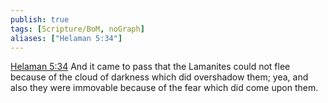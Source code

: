 ```yaml
---
publish: true
tags: [Scripture/BoM, noGraph]
aliases: ["Helaman 5:34"]
---
```

[Helaman 5:34](https://churchofjesuschrist.org/study/scriptures/bofm/hel/5?lang=eng&id=p34#p34) And it came to pass that the Lamanites could not flee because of the cloud of darkness which did overshadow them; yea, and also they were immovable because of the fear which did come upon them.
